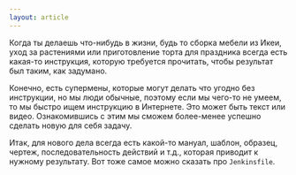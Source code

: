 ```yaml
---
layout: article
---
```

Когда ты делаешь что-нибудь в жизни, будь то сборка мебели из Икеи, уход за растениями или приготовление торта для праздника всегда есть какая-то инструкция, которую требуется прочитать, чтобы результат был таким, как задумано.

Конечно, есть супермены, которые могут делать что угодно без инструкции, но мы люди обычные, поэтому если мы чего-то не умеем, то мы быстро ищем инструкцию в Интернете. Это может быть текст или видео. Ознакомившись с этим мы сможем более-менее успешно сделать новую для себя задачу.

Итак, для нового дела всегда есть какой-то мануал, шаблон, образец, чертеж, последовательность действий и т.д., которая приводит к нужному результату. Вот тоже самое можно сказать про `Jenkinsfile`.
